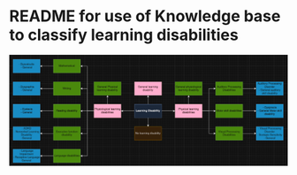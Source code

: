 # README for use of Knowledge base to classify learning disabilities

![alt text](Images/ClassificationGraph.png)